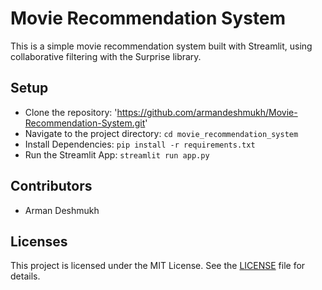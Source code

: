 # Movie Recommendation System

This is a simple movie recommendation system built with Streamlit, using collaborative filtering with the Surprise library.

## Setup
- Clone the repository: 'https://github.com/armandeshmukh/Movie-Recommendation-System.git'
- Navigate to the project directory: `cd movie_recommendation_system`
- Install Dependencies: `pip install -r requirements.txt`
- Run the Streamlit App: `streamlit run app.py`


## Contributors
- Arman Deshmukh

## Licenses 
This project is licensed under the MIT License. See the [LICENSE](LICENSE) file for details.
